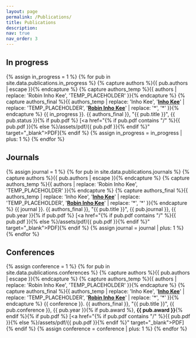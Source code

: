 ```yaml
---
layout: page
permalink: /Publications/
title: Publications
description: 
nav: true
nav_order: 3
---
```


## In progress
{% assign in_progress = 1 %}
{% for pub in site.data.publications.in_progress %}
{% capture authors %}{{ pub.authors | escape }}{% endcapture %}
{% capture authors_temp %}{{ authors | replace: 'Robin Inho Kee', 'TEMP_PLACEHOLDER' }}{% endcapture %}
{% capture authors_final %}{{ authors_temp | replace: 'Inho Kee', '**<u>Inho Kee</u>**' | replace: 'TEMP_PLACEHOLDER', '**<u>Robin Inho Kee</u>**' | replace: '\*', '&#42;' }}{% endcapture %}
{{ in_progress }}. {{ authors_final }}, "{{ pub.title }}", {{ pub.status }}{% if pub.pdf %} [<a href="{% if pub.pdf contains "/" %}{{ pub.pdf }}{% else %}/assets/pdf/{{ pub.pdf }}{% endif %}" target="_blank">PDF</a>]{% endif %}
{% assign in_progress = in_progress | plus: 1 %}
{% endfor %}

## Journals
{% assign journal = 1 %}
{% for pub in site.data.publications.journals %}
{% capture authors %}{{ pub.authors | escape }}{% endcapture %}
{% capture authors_temp %}{{ authors | replace: 'Robin Inho Kee', 'TEMP_PLACEHOLDER' }}{% endcapture %}
{% capture authors_final %}{{ authors_temp | replace: 'Inho Kee', '**<u>Inho Kee</u>**' | replace: 'TEMP_PLACEHOLDER', '**<u>Robin Inho Kee</u>**' | replace: '\*', '&#42;' }}{% endcapture %}
{{ journal }}. {{ authors_final }}, "{{ pub.title }}", {{ pub.journal }}, {{ pub.year }}{% if pub.pdf %} [<a href="{% if pub.pdf contains "/" %}{{ pub.pdf }}{% else %}/assets/pdf/{{ pub.pdf }}{% endif %}" target="_blank">PDF</a>]{% endif %}
{% assign journal = journal | plus: 1 %}
{% endfor %}

## Conferences
{% assign conference = 1 %}
{% for pub in site.data.publications.conferences %}
{% capture authors %}{{ pub.authors | escape }}{% endcapture %}
{% capture authors_temp %}{{ authors | replace: 'Robin Inho Kee', 'TEMP_PLACEHOLDER' }}{% endcapture %}
{% capture authors_final %}{{ authors_temp | replace: 'Inho Kee', '**<u>Inho Kee</u>**' | replace: 'TEMP_PLACEHOLDER', '**<u>Robin Inho Kee</u>**' | replace: '\*', '&#42;' }}{% endcapture %}
{{ conference }}. {{ authors_final }}, "{{ pub.title }}", {{ pub.conference }}, {{ pub.year }}{% if pub.award %}, **{{ pub.award }}**{% endif %}{% if pub.pdf %} [<a href="{% if pub.pdf contains "/" %}{{ pub.pdf }}{% else %}/assets/pdf/{{ pub.pdf }}{% endif %}" target="_blank">PDF</a>]{% endif %}
{% assign conference = conference | plus: 1 %}
{% endfor %}
